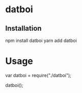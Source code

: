 # datboi

## Installation
npm install datboi
yarn add datboi

# Usage

var datboi = require("./datboi");

datboi();
